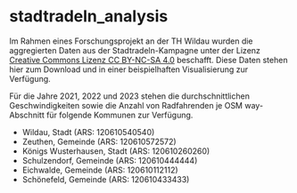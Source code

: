# stadtradeln_analysis



Im Rahmen eines Forschungsprojekt an der TH Wildau wurden die aggregierten Daten aus der Stadtradeln-Kampagne unter der Lizenz [Creative Commons Lizenz CC BY-NC-SA 4.0](https://creativecommons.org/licenses/by-nc-sa/4.0/legalcode.de) beschafft. Diese Daten stehen hier zum Download und in einer beispielhaften Visualisierung zur Verfügung.



Für die Jahre 2021, 2022 und 2023 stehen die durchschnittlichen Geschwindigkeiten sowie die Anzahl von Radfahrenden je OSM way-Abschnitt für folgende Kommunen zur Verfügung.

- Wildau, Stadt (ARS: 120610540540)
- Zeuthen, Gemeinde (ARS: 120610572572)
- Königs Wusterhausen, Stadt (ARS: 120610260260)
- Schulzendorf, Gemeinde (ARS: 120610444444)
- Eichwalde, Gemeinde (ARS: 120610112112)
- Schönefeld, Gemeinde (ARS: 120610433433)
